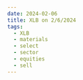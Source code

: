 ```yaml
---
date: 2024-02-06
title: XLB on 2/6/2024
tags: 
  - XLB
  - materials
  - select
  - sector
  - equities
  - sell
---
```

<div class="post">
<snapshot-grid 
    :reports="['2024/02/05/CTA/XLB', '2024/02/06/CTA/XLB', '2024/02/06/MTP/XLB']"
    chart="2024/02/06/Chart/XLB"
/>
<p>

</p>
<p>

</p>
</div>